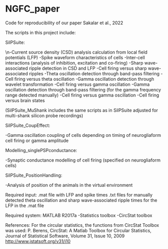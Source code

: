 # NGFC_paper
Code for reproducibility of our paper Sakalar et al., 2022

The scripts in this project include:

  SilPSuite:

 \n-Current source density (CSD) analysis calculation from local field potentials (LFP)
 -Spike waveform characteristics of cells
 -Inter-cell interactions (analysis of inhibition, excitation and co-firing)
 -Sharp wave-associated ripple detection in CSD and LFP
 -Cell firing versus sharp wave-associated ripples
 -Theta oscillation detection through band-pass filtering
 -Cell firing versus theta oscillation
 -Gamma oscillation detection through wavelet transformation
 -Cell firing versus gamma oscillation
 -Gamma oscillation detection through band-pass filtering (for the gamma frequency range detected manually)
 -Cell firing versus gamma oscillation
 -Cell firing versus brain states

 (SilPSuite_MuShank includes the same scripts as in SilPSuite adjusted for multi-shank silicon probe recordings)

  SilPSuite_CoupEffect:

 -Gamma oscillation coupling of cells depending on timing of neurogliaform cell firing or gamma amplitude
  
  Modelling_singlePSPconductance:

 -Synaptic conductance modelling of cell firing (specified on neurogliaform cells)

  SilPSuite_PositionHandling:

 -Analysis of position of the animals in the virtual environment

Required input:
.mat file with LFP and spike times
.txt files for manually detected theta oscillation and sharp wave-associated ripple times for the LFP in the .mat file

Required system:
MATLAB R2017a
  -Statistics toolbox
  -CircStat toolbox

References:
For the circular statistics, the functions from CircStat Toolbox was used:
P. Berens, CircStat: A Matlab Toolbox for Circular Statistics, Journal of Statistical Software, Volume 31, Issue 10, 2009
http://www.jstatsoft.org/v31/i10
